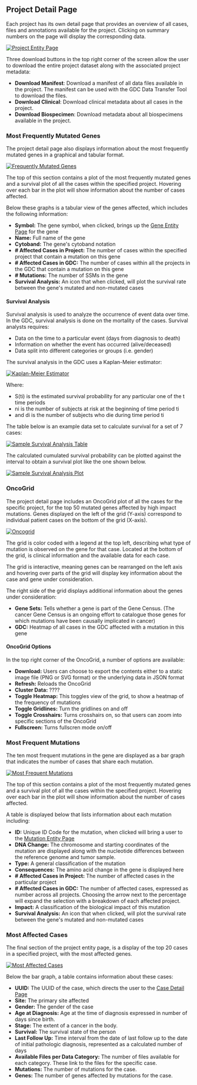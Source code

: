 ## Project Detail Page

Each project has its own detail page that provides an overview of all cases, files and annotations available for the project. Clicking on summary numbers on the page will display the corresponding data.

[![Project Entity Page](images/gdc-project-entity-page.png)](images/gdc-project-entity-page.png "Click to see the full image.")

Three download buttons in the top right corner of the screen allow the user to download the entire project dataset along with the associated project metadata:

* __Download Manifest__: Download a manifest of all data files available in the project. The manifest can be used with the GDC Data Transfer Tool to download the files.
* __Download Clinical__: Download clinical metadata about all cases in the project.
* __Download Biospecimen__: Download metadata about all biospecimens available in the project.

### Most Frequently Mutated Genes

The project detail page also displays information about the most frequently mutated genes in a graphical and tabular format.

[![Frequently Mutated Genes](images/gdc-frequently-mutated-genes.png)](images/gdc-frequently-mutated-genes.png "Click to see the full image.")

The top of this section contains a plot of the most frequently mutated genes and a survival plot of all the cases within the specified project.  Hovering over each bar in the plot will show information about the number of cases affected.

Below these graphs is a tabular view of the genes affected, which includes the following information:

* __Symbol:__ The gene symbol, when clicked, brings up the [Gene Entity Page](GeneEntity.md) for the gene
* __Name:__ Full name of the gene
* __Cytoband:__ The gene's cytoband notation
* __# Affected Cases in Project:__ The number of cases within the specified project that contain a mutation on this gene
* __# Affected Cases in GDC:__ The number of cases within all the projects in the GDC that contain a mutation on this gene
* __# Mutations:__ The number of SSMs in the gene
* __Survival Analysis:__ An icon that when clicked, will plot the survival rate between the gene's mutated and non-mutated cases

#### Survival Analysis

Survival analysis is used to analyze the occurrence of event data over time.  In the GDC, survival analysis is done on the mortality of the cases.  Survival analysts requires:
*  Data on the time to a particular event (days from diagnosis to death)
*  Information on whether the event has occurred (alive/deceased)
*  Data split into different categories or groups (i.e. gender)

The survival analysis in the GDC uses a Kaplan-Meier estimator:

[![Kaplan-Meier Estimator](images/gdc-kaplan-meier-estimator.png)](images/gdc-kaplan-meier-estimator "Click to see the full image.")

Where:
 * S(ti) is the estimated survival probability for any particular one of the t time periods
 * ni is the number of subjects at risk at the beginning of time period ti
 * and di is the number of subjects who die during time period ti

The table below is an example data set to calculate survival for a set of 7 cases:

[![Sample Survival Analysis Table](images/gdc-sample-survival-table.png)](images/gdc-sample-survival-table.png "Click to see the full image.")

The calculated cumulated survival probability can be plotted against the interval to obtain a survival plot like the one shown below.

[![Sample Survival Analysis Plot](images/gdc-survival-plot.png)](images/gdc-survival-plot.png "Click to see the full image.")


### OncoGrid

The project detail page includes an OncoGrid plot of all the cases for the specific project, for the top 50 mutated genes affected by high impact mutations.  Genes displayed on the left of the grid (Y-axis) correspond to individual patient cases on the bottom of the grid (X-axis).  

[![Oncogrid](images/gdc-oncogrid.png)](images/gdc-oncogrid.png "Click to see the full image.")

The grid is color coded with a legend at the top left, describing what type of mutation is observed on the gene for that case. Located at the bottom of the grid, is clinical information and the available data for each case.

The grid is interactive, meaning genes can be rearranged on the left axis and hovering over parts of the grid will display key information about the case and gene under consideration.

The right side of the grid displays additional information about the genes under consideration:

* __Gene Sets:__ Tells whether a gene is part of the Gene Census.  (The cancer Gene Census is an ongoing effort to catalogue those genes for which mutations have been causally implicated in cancer)
* __GDC:__ Heatmap of all cases in the GDC affected with a mutation in this gene

#### OncoGrid Options

In the top right corner of the OncoGrid, a number of options are available:

* __Download:__ Users can choose to export the contents either to a static image file (PNG or SVG format) or the underlying data in JSON format
* __Refresh:__ Reloads the OncoGrid
* __Cluster Data:__ ????
* __Toggle Heatmap:__ This toggles view of the grid, to show a heatmap of the frequency of mutations
* __Toggle Gridlines:__ Turn the gridlines on and off
* __Toggle Crosshairs:__ Turns crosshairs on, so that users can zoom into specific sections of the OncoGrid
* __Fullscreen:__ Turns fullscren mode on/off

### Most Frequent Mutations

The ten most frequent mutations in the gene are displayed as a bar graph that indicates the number of cases that share each mutation.  

[![Most Frequent Mutations](images/gdc-frequent-mutations.png)](images/gdc-frequent-mutations.png "Click to see the full image.")

The top of this section contains a plot of the most frequently mutated genes and a survival plot of all the cases within the specified project.  Hovering over each bar in the plot will show information about the number of cases affected.

A table is displayed below that lists information about each mutation including:

* __ID:__ Unique ID Code for the mutation, when clicked will bring a user to the [Mutation Entity Page](MutationEntity.md)
* __DNA Change:__ The chromosome and starting coordinates of the mutation are displayed along with the nucleotide differences between the reference genome and tumor sample.  
* __Type:__ A general classification of the mutation
* __Consequences:__ The amino acid change in the gene is displayed here
* __# Affected Cases in Project:__ The number of affected cases in the particular project
* __# Affected Cases in GDC:__ The number of affected cases, expressed as number across all projects. Choosing the arrow next to the percentage will expand the selection with a breakdown of each affected project.
* __Impact:__ A classification of the biological impact of this mutation
* __Survival Analysis:__ An icon that when clicked, will plot the survival rate between the gene's mutated and non-mutated cases

### Most Affected Cases

The final section of the project entity page, is a display of the top 20 cases in a specified project, with the most affected genes.

[![Most Affected Cases](images/gdc-most-affected-cases.png)](images/gdc-most-affected-cases.png "Click to see the full image.")

Below the bar graph, a table contains information about these cases:

* __UUID:__ The UUID of the case, which directs the user to the [Case Detail Page](docs/Data_Portal/Users_Guide/Cases_and_Files.md#case-detail-page)
* __Site:__ The primary site affected  
* __Gender:__ The gender of the case
* __Age at Diagnosis:__ Age at the time of diagnosis expressed in number of days since birth.
* __Stage:__ The extent of a cancer in the body.
* __Survival:__ The survival state of the person
* __Last Follow Up:__ Time interval from the date of last follow up to the date of initial pathologic diagnosis, represented as a calculated number of days
* __Available Files per Data Category:__ The number of files available for each category.  These link to the files for the specific case.
* __Mutations:__ The number of mutations for the case.
* __Genes:__ The number of genes affected by mutations for the case.
